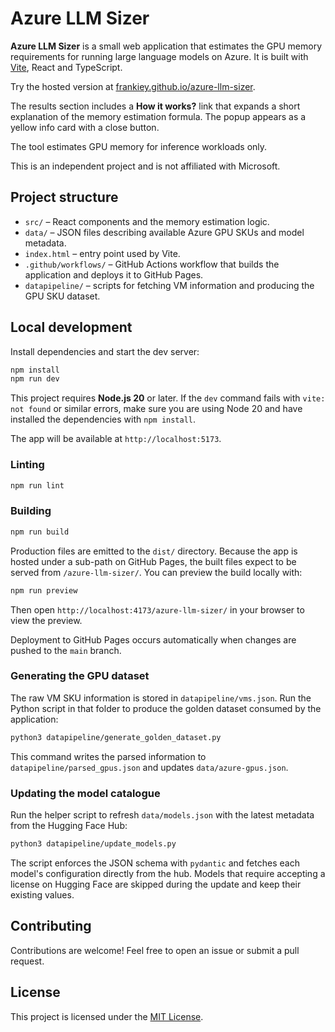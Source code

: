 # Azure LLM Sizer

**Azure LLM Sizer** is a small web application that estimates the GPU memory requirements for running large language models on Azure. It is built with [Vite](https://vitejs.dev/), React and TypeScript.

Try the hosted version at [frankiey.github.io/azure-llm-sizer](https://frankiey.github.io/azure-llm-sizer).

The results section includes a **How it works?** link that expands a short explanation of the memory estimation formula. The popup appears as a yellow info card with a close button.

The tool estimates GPU memory for inference workloads only.

This is an independent project and is not affiliated with Microsoft.

## Project structure

- `src/` – React components and the memory estimation logic.
- `data/` – JSON files describing available Azure GPU SKUs and model metadata.
- `index.html` – entry point used by Vite.
- `.github/workflows/` – GitHub Actions workflow that builds the application and deploys it to GitHub Pages.
- `datapipeline/` – scripts for fetching VM information and producing the GPU SKU dataset.

## Local development

Install dependencies and start the dev server:

```bash
npm install
npm run dev
```

This project requires **Node.js 20** or later. If the `dev` command fails with
`vite: not found` or similar errors, make sure you are using Node 20 and have
installed the dependencies with `npm install`.

The app will be available at `http://localhost:5173`.

### Linting

```bash
npm run lint
```

### Building

```bash
npm run build
```

Production files are emitted to the `dist/` directory. Because the app is hosted under a sub-path on GitHub Pages, the built files expect to be served from `/azure-llm-sizer/`.
You can preview the build locally with:

```bash
npm run preview
```

Then open `http://localhost:4173/azure-llm-sizer/` in your browser to view the preview.

Deployment to GitHub Pages occurs automatically when changes are pushed to the `main` branch.

### Generating the GPU dataset

The raw VM SKU information is stored in `datapipeline/vms.json`. Run the Python
script in that folder to produce the golden dataset consumed by the
application:

```bash
python3 datapipeline/generate_golden_dataset.py
```

This command writes the parsed information to `datapipeline/parsed_gpus.json`
and updates `data/azure-gpus.json`.

### Updating the model catalogue

Run the helper script to refresh `data/models.json` with the latest metadata from the Hugging Face Hub:

```bash
python3 datapipeline/update_models.py
```

The script enforces the JSON schema with `pydantic` and fetches each model's configuration directly from the hub. Models that require accepting a license on Hugging Face are skipped during the update and keep their existing values.

## Contributing

Contributions are welcome! Feel free to open an issue or submit a pull request.

## License

This project is licensed under the [MIT License](LICENSE).
